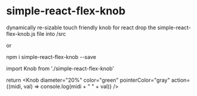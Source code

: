 # simple-react-flex-knob
dynamically re-sizable touch friendly knob for react
drop the simple-react-flex-knob.js file into /src 

or 

npm i simple-react-flex-knob --save

import Knob from './simple-react-flex-knob'

return <Knob diameter="20%" color="green" pointerColor="gray" action={(midi, val) => console.log(midi + " " + val)} />
